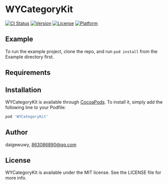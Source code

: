 # WYCategoryKit

[![CI Status](https://img.shields.io/travis/daigewuwy/WYCategoryKit.svg?style=flat)](https://travis-ci.org/daigewuwy/WYCategoryKit)
[![Version](https://img.shields.io/cocoapods/v/WYCategoryKit.svg?style=flat)](https://cocoapods.org/pods/WYCategoryKit)
[![License](https://img.shields.io/cocoapods/l/WYCategoryKit.svg?style=flat)](https://cocoapods.org/pods/WYCategoryKit)
[![Platform](https://img.shields.io/cocoapods/p/WYCategoryKit.svg?style=flat)](https://cocoapods.org/pods/WYCategoryKit)

## Example

To run the example project, clone the repo, and run `pod install` from the Example directory first.

## Requirements

## Installation

WYCategoryKit is available through [CocoaPods](https://cocoapods.org). To install
it, simply add the following line to your Podfile:

```ruby
pod 'WYCategoryKit'
```

## Author

daigewuwy, 863086890@qq.com

## License

WYCategoryKit is available under the MIT license. See the LICENSE file for more info.
